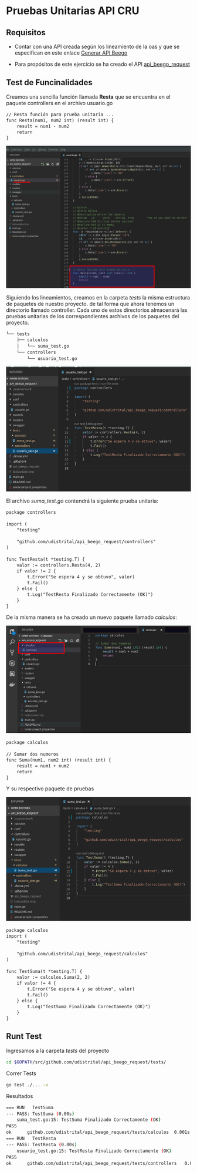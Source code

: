 # Pruebas Unitarias API CRU

## Requisitos

- Contar con una API creada según los lineamiento de la oas y que se especifican en este enlace [Generar API Beego](/generacion_de_apis/generar_api.md)

- Para propósitos de este ejercicio se ha creado el API  [api_beego_request](https://github.com/udistrital/api_beego_request)

## Test de Funcinalidades

Creamos una sencilla función llamada **Resta** que se encuentra en el paquete controllers en el archivo  usuario.go

```golang
// Resta función para prueba unitaria ...
func Resta(num1, num2 int) (result int) {
	result = num1 - num2
	return
}
```

![Prueba Unitaria 01](/pruebas_unitarias_api_beego/img/test_01.png)


Siguiendo los lineamientos, creamos en la carpeta *tests* la misma estructura de paquetes de nuestro proyecto. de tal forma que ahora tenemos un directorio llamado controller. Cada uno de estos directorios almacenará las pruebas unitarias de los correspondientes archivos de los paquetes del proyecto.

```bash
└── tests
    ├── calculos
    │   └── suma_test.go
    └── controllers
        └── usuario_test.go
```

![Prueba Unitaria 01](/pruebas_unitarias_api_beego/img/test_02.png)

El archivo *suma_test.go* contendrá la siguiente prueba unitaria:


```golang
package controllers

import (
	"testing"

	"github.com/udistrital/api_beego_request/controllers"
)

func TestResta(t *testing.T) {
	valor := controllers.Resta(4, 2)
	if valor != 2 {
		t.Error("Se espera 4 y se obtuvo", valor)
		t.Fail()
	} else {
		t.Log("TestResta Finalizado Correctamente (OK)")
	}
}
```
De la misma manera se ha creado un nuevo paquete llamado *calculos*:

![Prueba Unitaria 01](/pruebas_unitarias_api_beego/img/test_03.png)

```golang
package calculos

// Sumar dos numeros
func Suma(num1, num2 int) (result int) {
	result = num1 + num2
	return
}
```

Y su respectivo paquete de pruebas

![Prueba Unitaria 01](/pruebas_unitarias_api_beego/img/test_04.png)

```golang
package calculos
import (
	"testing"

	"github.com/udistrital/api_beego_request/calculos"
)

func TestSuma(t *testing.T) {
	valor := calculos.Suma(2, 2)
	if valor != 4 {
		t.Error("Se espera 4 y se obtuvo", valor)
		t.Fail()
	} else {
		t.Log("TestSuma Finalizado Correctamente (OK)")
	}
}
```
## Runt Test

Ingresamos a la carpeta *tests* del proyecto

```bash
cd $GOPATH/src/github.com/udistrital/api_beego_request/tests/
```
Correr Tests

```bash
go test ./... -v
```
Resultados

```bash
=== RUN   TestSuma
--- PASS: TestSuma (0.00s)
    suma_test.go:15: TestSuma Finalizado Correctamente (OK)
PASS
ok  	github.com/udistrital/api_beego_request/tests/calculos	0.001s
=== RUN   TestResta
--- PASS: TestResta (0.00s)
    usuario_test.go:15: TestResta Finalizado Correctamente (OK)
PASS
ok  	github.com/udistrital/api_beego_request/tests/controllers	0.003s
```
